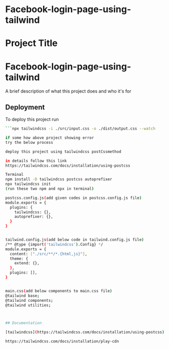 # Facebook-login-page-using-tailwind


# Project Title
# Facebook-login-page-using-tailwind

A brief description of what this project does and who it's for



## Deployment

To deploy this project run

```bash
```npx tailwindcss -i ./src/input.css -o ./dist/output.css --watch

if some how above project showing error
try the below process

deploy this project using tailwindcss postCssmethod

in details follow this link
https://tailwindcss.com/docs/installation/using-postcss

Terminal
npm install -D tailwindcss postcss autoprefixer
npx tailwindcss init
(run these two npm and npx in terminal)

postcss.config.js(add given codes in postcss.config.js file)
module.exports = {
  plugins: {
    tailwindcss: {},
    autoprefixer: {},
  }
}


tailwind.config.js(add below code in tailwind.config.js file)
/** @type {import('tailwindcss').Config} */
module.exports = {
  content: ["./src/**/*.{html,js}"],
  theme: {
    extend: {},
  },
  plugins: [],
}


main.css(add below components to main.css file)
@tailwind base;
@tailwind components;
@tailwind utilities;



## Documentation

[tailwindcss](https://tailwindcss.com/docs/installation/using-postcss)

https://tailwindcss.com/docs/installation/play-cdn
